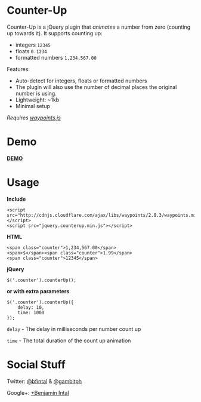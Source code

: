 Counter-Up==========Counter-Up is a jQuery plugin that *animates* a number from zero (counting up towards it). It supports counting up:* integers `12345`* floats `0.1234`* formatted numbers `1,234,567.00`Features:* Auto-detect for integers, floats or formatted numbers* The plugin will also use the number of decimal places the original number is using.* Lightweight: ~1kb* Minimal setup*Requires [waypoints.js](http://imakewebthings.com/jquery-waypoints/)*Demo====**[DEMO](http://bfintal.github.io/Counter-Up/demo/demo.html)**Usage=====**Include**```<script src="http://cdnjs.cloudflare.com/ajax/libs/waypoints/2.0.3/waypoints.min.js"></script><script src="jquery.counterup.min.js"></script>```**HTML**```<span class="counter">1,234,567.00</span><span>$</span><span class="counter">1.99</span><span class="counter">12345</span>```**jQuery**```$('.counter').counterUp();```**or with extra parameters**```$('.counter').counterUp({    delay: 10,    time: 1000});````delay` - The delay in milliseconds per number count up`time` - The total duration of the count up animationSocial Stuff============Twitter: [@bfintal](https://twitter.com/bfintal) & [@gambitph](https://twitter.com/gambitph)Google+: <a href='https://plus.google.com/113101541449927918834' rel='author'>+Benjamin Intal</a>